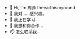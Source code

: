 - 👋 Hi, I’m 周@Theearthismyround
- 👀 我对……感兴趣。
- 🌱 我正在学习…
- 💞️ 我想和你合作…
- 📫 怎么联系我…

<!---
Theearthismyround/Theearthismyround is a ✨ special ✨ repository because its `README.md` (this file) appears on your GitHub profile.
You can click the Preview link to take a look at your changes.
--->
